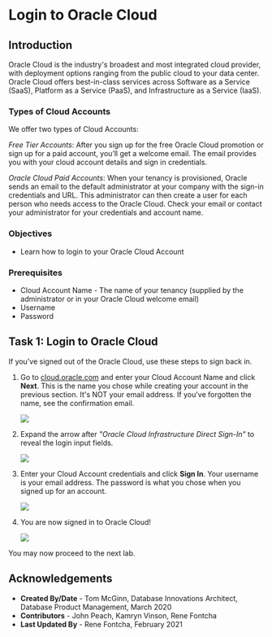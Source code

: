 # Login to Oracle Cloud #

## Introduction

Oracle Cloud is the industry's broadest and most integrated cloud provider, with deployment options ranging from the public cloud to your data center. Oracle Cloud offers best-in-class services across Software as a Service (SaaS), Platform as a Service (PaaS), and Infrastructure as a Service (IaaS).

### Types of Cloud Accounts

We offer two types of Cloud Accounts:

*Free Tier Accounts*:  After you sign up for the free Oracle Cloud promotion or sign up for a paid account, you’ll get a welcome email. The email provides you with your cloud account details and sign in credentials.

*Oracle Cloud Paid Accounts*:  When your tenancy is provisioned, Oracle sends an email to the default administrator at your company with the sign-in credentials and URL. This administrator can then create a user for each person who needs access to the Oracle Cloud. Check your email or contact your administrator for your credentials and account name.

### Objectives

- Learn how to login to your Oracle Cloud Account


### Prerequisites
- Cloud Account Name - The name of your tenancy (supplied by the administrator or in your Oracle Cloud welcome email)
- Username
- Password

## Task 1:  Login to Oracle Cloud
If you've signed out of the Oracle Cloud, use these steps to sign back in.

1. Go to [cloud.oracle.com](https://cloud.oracle.com) and enter your Cloud Account Name and click **Next**. This is the name you chose while creating your account in the previous section. It's NOT your email address. If you've forgotten the name, see the confirmation email.

    ![](images/cloud-oracle.png " ")

2. Expand the arrow after *"Oracle Cloud Infrastructure Direct Sign-In"* to reveal the login input fields.

    ![](images/cloud-login-tenant.png " ")

3. Enter your Cloud Account credentials and click **Sign In**. Your username is your email address. The password is what you chose when you signed up for an account.

    ![](images/oci-signin.png " ")

4. You are now signed in to Oracle Cloud!

    ![](images/oci-console-home-page.png " ")

You may now proceed to the next lab.

## Acknowledgements
- **Created By/Date** - Tom McGinn, Database Innovations Architect, Database Product Management, March 2020
- **Contributors** - John Peach, Kamryn Vinson, Rene Fontcha
- **Last Updated By** - Rene Fontcha, February 2021

